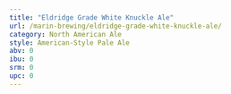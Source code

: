```yaml
---
title: "Eldridge Grade White Knuckle Ale"
url: /marin-brewing/eldridge-grade-white-knuckle-ale/
category: North American Ale
style: American-Style Pale Ale
abv: 0
ibu: 0
srm: 0
upc: 0
---
```


